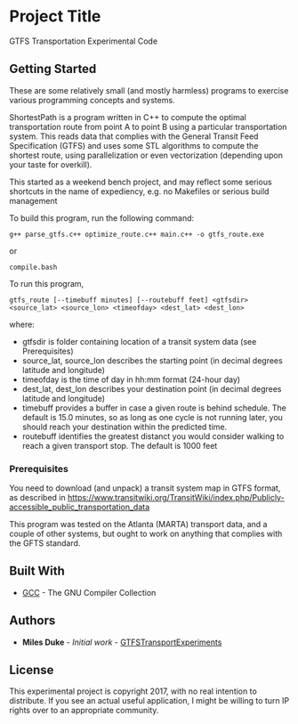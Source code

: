 # Project Title

GTFS Transportation Experimental Code

## Getting Started

These are some relatively small (and mostly harmless) programs to exercise various programming concepts and systems.

ShortestPath is a program written in C++ to compute the optimal transportation route from point A to point B using a particular transportation system.  This reads data that complies with the General Transit Feed Specification (GTFS) and uses some STL algorithms to compute the shortest route, using parallelization or even vectorization (depending upon your taste for overkill).

This started as a weekend bench project, and may reflect some serious shortcuts in the name of expediency, e.g. no Makefiles or serious build management

To build this program, run the following command:

```
g++ parse_gtfs.c++ optimize_route.c++ main.c++ -o gtfs_route.exe
```

or

```
compile.bash
```

To run this program,

```
gtfs_route [--timebuff minutes] [--routebuff feet] <gtfsdir> <source_lat> <source_lon> <timeofday> <dest_lat> <dest_lon>
```

where:


* gtfsdir is folder containing location of a transit system data (see Prerequisites)
* source_lat, source_lon describes the starting point (in decimal degrees latitude and longitude)
* timeofday is the time of day in hh:mm format (24-hour day)
* dest_lat, dest_lon describes your destination point (in decimal degrees latitude and longitude)
* timebuff provides a buffer in case a given route is behind schedule.  The default is 15.0 minutes, so as long as one cycle is not running later, you should reach your destination within the predicted time.
* routebuff identifies the greatest distanct you would consider walking to reach a given transport stop.  The default is 1000 feet

### Prerequisites

You need to download (and unpack) a transit system map in GTFS format, as described in https://www.transitwiki.org/TransitWiki/index.php/Publicly-accessible_public_transportation_data

This program was tested on the Atlanta (MARTA) transport data, and a couple of other systems, but ought to work on anything that complies with the GFTS standard.

## Built With

* [GCC](https://gcc.gnu.org/) - The GNU Compiler Collection

## Authors

* **Miles Duke** - *Initial work* - [GTFSTransportExperiments](https://github.com/GTFSTransportExperiments)

## License

This experimental project is copyright 2017, with no real intention to distribute.  If you see an actual useful application, I might be willing to turn IP rights over to an appropriate community.
